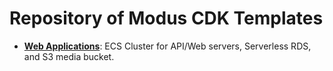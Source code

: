 # Repository of Modus CDK Templates

- **[Web Applications](web-applications/)**: ECS Cluster for API/Web servers, Serverless RDS, and S3 media bucket.